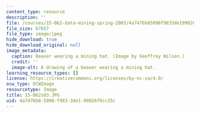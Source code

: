 ```yaml
---
content_type: resource
description: ''
file: /courses/15-062-data-mining-spring-2003/4a7476b85098f9833de199026f9cc35c_15-062s03.JPG
file_size: 67657
file_type: image/jpeg
hide_download: true
hide_download_original: null
image_metadata:
  caption: Beaver wearing a mining hat. (Image by Geoffrey Wilson.)
  credit: ''
  image-alt: A drawing of a beaver wearing a mining hat.
learning_resource_types: []
license: https://creativecommons.org/licenses/by-nc-sa/4.0/
ocw_type: OCWImage
resourcetype: Image
title: 15-062s03.JPG
uid: 4a7476b8-5098-f983-3de1-99026f9cc35c
---
```

